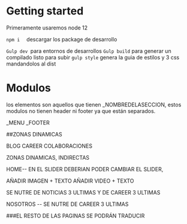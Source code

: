 
# Getting started
Primeramente usaremos node 12

`npm i  ` descargar los package de desarrollo

`Gulp dev `para entornos de desarrollos
`Gulp build` para generar un compilado listo para subir
`gulp style` genera la guia de estilos y 3 css mandandolos al dist

# Modulos

los elementos son aquellos que tienen _NOMBREDELASECCION, estos modulos no tienen header ni footer ya que están separados. 

_MENU
_FOOTER

##ZONAS DINAMICAS

BLOG
CAREER
COLABORACIONES

ZONAS DINAMICAS, INDIRECTAS

HOME-- 
EN EL SLIDER DEBERIAN PODER CAMBIAR EL SLIDER, 

AÑADIR IMAGEN + TEXTO
AÑADIR VIDEO  + TEXTO


SE NUTRE DE 
NOTICIAS  3 ULTIMAS
Y DE CAREER 3 ULTIMAS


NOSOTROS -- SE NUTRE DE CAREER 3 ULTIMAS


###EL RESTO DE LAS PAGINAS SE PODRÁN TRADUCIR
